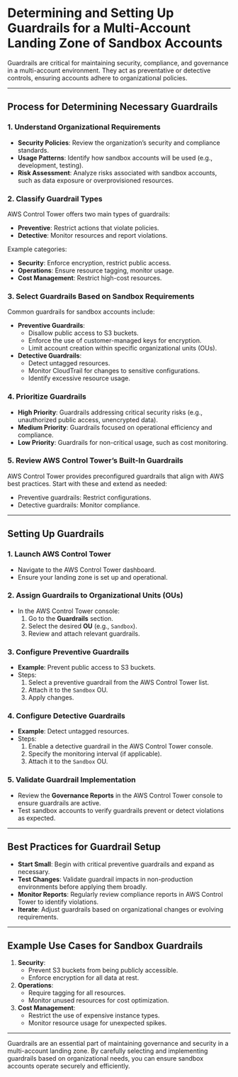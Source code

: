 # Determining and Setting Up Guardrails for a Multi-Account Landing Zone of Sandbox Accounts

Guardrails are critical for maintaining security, compliance, and governance in a multi-account environment. They act as preventative or detective controls, ensuring accounts adhere to organizational policies.

---

## **Process for Determining Necessary Guardrails**

### **1. Understand Organizational Requirements**
- **Security Policies**: Review the organization’s security and compliance standards.
- **Usage Patterns**: Identify how sandbox accounts will be used (e.g., development, testing).
- **Risk Assessment**: Analyze risks associated with sandbox accounts, such as data exposure or overprovisioned resources.

### **2. Classify Guardrail Types**
AWS Control Tower offers two main types of guardrails:
- **Preventive**: Restrict actions that violate policies.
- **Detective**: Monitor resources and report violations.

Example categories:
- **Security**: Enforce encryption, restrict public access.
- **Operations**: Ensure resource tagging, monitor usage.
- **Cost Management**: Restrict high-cost resources.

### **3. Select Guardrails Based on Sandbox Requirements**
Common guardrails for sandbox accounts include:
- **Preventive Guardrails**:
    - Disallow public access to S3 buckets.
    - Enforce the use of customer-managed keys for encryption.
    - Limit account creation within specific organizational units (OUs).
- **Detective Guardrails**:
    - Detect untagged resources.
    - Monitor CloudTrail for changes to sensitive configurations.
    - Identify excessive resource usage.

### **4. Prioritize Guardrails**
- **High Priority**: Guardrails addressing critical security risks (e.g., unauthorized public access, unencrypted data).
- **Medium Priority**: Guardrails focused on operational efficiency and compliance.
- **Low Priority**: Guardrails for non-critical usage, such as cost monitoring.

### **5. Review AWS Control Tower’s Built-In Guardrails**
AWS Control Tower provides preconfigured guardrails that align with AWS best practices. Start with these and extend as needed:
- Preventive guardrails: Restrict configurations.
- Detective guardrails: Monitor compliance.

---

## **Setting Up Guardrails**

### **1. Launch AWS Control Tower**
- Navigate to the AWS Control Tower dashboard.
- Ensure your landing zone is set up and operational.

### **2. Assign Guardrails to Organizational Units (OUs)**
- In the AWS Control Tower console:
    1. Go to the **Guardrails** section.
    2. Select the desired **OU** (e.g., `Sandbox`).
    3. Review and attach relevant guardrails.

### **3. Configure Preventive Guardrails**
- **Example**: Prevent public access to S3 buckets.
- Steps:
    1. Select a preventive guardrail from the AWS Control Tower list.
    2. Attach it to the `Sandbox` OU.
    3. Apply changes.

### **4. Configure Detective Guardrails**
- **Example**: Detect untagged resources.
- Steps:
    1. Enable a detective guardrail in the AWS Control Tower console.
    2. Specify the monitoring interval (if applicable).
    3. Attach it to the `Sandbox` OU.

### **5. Validate Guardrail Implementation**
- Review the **Governance Reports** in the AWS Control Tower console to ensure guardrails are active.
- Test sandbox accounts to verify guardrails prevent or detect violations as expected.

---

## **Best Practices for Guardrail Setup**
- **Start Small**: Begin with critical preventive guardrails and expand as necessary.
- **Test Changes**: Validate guardrail impacts in non-production environments before applying them broadly.
- **Monitor Reports**: Regularly review compliance reports in AWS Control Tower to identify violations.
- **Iterate**: Adjust guardrails based on organizational changes or evolving requirements.

---

## **Example Use Cases for Sandbox Guardrails**
1. **Security**:
    - Prevent S3 buckets from being publicly accessible.
    - Enforce encryption for all data at rest.
2. **Operations**:
    - Require tagging for all resources.
    - Monitor unused resources for cost optimization.
3. **Cost Management**:
    - Restrict the use of expensive instance types.
    - Monitor resource usage for unexpected spikes.

---

Guardrails are an essential part of maintaining governance and security in a multi-account landing zone. By carefully selecting and implementing guardrails based on organizational needs, you can ensure sandbox accounts operate securely and efficiently.